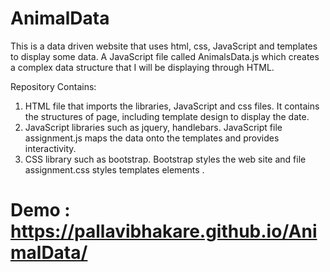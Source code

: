 # AnimalData
This is a data driven website that uses html, css, JavaScript and templates to display some data. A JavaScript file called AnimalsData.js which creates a complex data structure that I will be displaying through HTML.
 
 Repository Contains:
 1. HTML file that imports the libraries, JavaScript and css files. It contains the structures of page, including template design to display the date. 
 2. JavaScript libraries such as jquery, handlebars. JavaScript file assignment.js maps the data onto the templates and provides interactivity.
 3. CSS library such as bootstrap. Bootstrap styles the web site and file assignment.css styles templates elements .
 
 # Demo : https://pallavibhakare.github.io/AnimalData/
